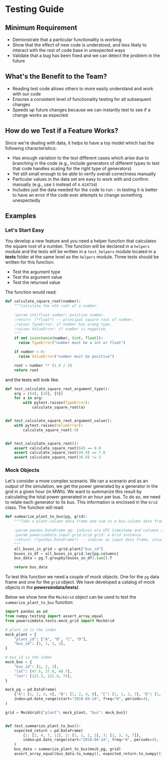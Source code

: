 # Testing Guide

## Minimum Requirement
* Demonstrate that a particular functionality is working
* Show that the effect of new code is understood, and less likely to interact with the rest of code base in unexpected ways
* Validate that a bug has been fixed and we can detect the problem in the future

## What's the Benefit to the Team?
* Reading test code allows others to more easily understand and work with our code
* Ensures a consistent level of functionality testing for all subsequent changes
* Speeds up future changes because we can instantly test to see if a change works as expected


## How do we Test if a Feature Works?
Since we're dealing with data, it helps to have a toy model which has the following characteristics:
* Has enough variation to the test different cases which arise due to branching in the code (e.g., include generators of different types to test that code handles scaling for the right type of generators)
* Yet still small enough to be able to verify overall correctness manually
* Particular values in the data set are easy to work with and confirm manually (e.g., use `5` instead of `4.624754`)
* Includes just the data needed for the code to run - in testing it is better to have an error if the code ever attempts to change something unexpectedly


## Examples
### Let's Start Easy
You develop a new feature and you need a helper function that calculates the square root of a number. The function will be declared in a `helpers` module and the tests will be written in a `test_helpers` module located in a **tests** folder at the same level as the `helpers` module. Three tests should be written for this function:
* Test the argument type
* Test the argument value
* Test the returned value

The function would read:
```python
def calculate_square_root(number):
    """Calculate the nth root of a number.

    :param int/float number: positive number.
    :return: (*float*) -- principal square root of number.
    :raises TypeError: if number has wrong type.
    :raises ValueError: if number is negative.
    """
    if not isinstance(number, (int, float)):
      raise TypeError("number must be a int or float")

    if number < 0:
      raise ValueError("number must be positive")

    root = number ** (1.0 / 2)
    return root
```
and the tests will look like:
```python
def test_calculate_square_root_argument_type():
    arg = ((4), [16], {9})
    for a in arg:
        with pytest.raises(TypeError):
            calculate_square_root(a)


def test_calculate_square_root_argument_value():
    with pytest.raises(ValueError):
        calculate_square_root(-9)


def test_calculate_square_root():
    assert calculate_square_root(64) == 8.0
    assert calculate_square_root(49.0) == 7.0
    assert calculate_square_root(36.0) != 5
```


### Mock Objects
Let's consider a more complex scenario. We ran a scenario and as an output of the simulation, we get the power generated by a generator in the grid in a given hour (in MWh). We want to summarize this result by calculating the total power generated in an hour per bus. To do so, we need to relate each generator to its bus. This information is enclosed in the `Grid` class. The function will read:
```python
def summarize_plant_to_bus(pg, grid):
    """Take a plant-column data frame and sum to a bus-column data frame.

    :param pandas.DataFrame pg: indices are UTC timestamp and columns are plant id in grid.
    :param powersimdata.input.grid.Grid grid: a Grid instance.
    :return: (*pandas.DataFrame*) -- indices as input data frame, columns are buses.
    """
    all_buses_in_grid = grid.plant["bus_id"]
    buses_in_df = all_buses_in_grid.loc[pg.columns]
    bus_data = pg.T.groupby(buses_in_df).sum().T

    return bus_data
```
To test this function we need a couple of mock objects. One for the `pg` data frame and one for the `grid` object. We have developed a catalog of mock objects in the **powersimdata/tests/**.


Below we show how the `MockGrid` object can be used to test the `summarize_plant_to_bus` function:
```python
import pandas as pd
from numpy.testing import assert_array_equal
from powersimdata.tests.mock_grid import MockGrid

# plant_id is the index
mock_plant = {
    "plant_id": ["A", "B", "C", "D"],
    "bus_id": [1, 1, 2, 3],
}

# bus_id is the index
mock_bus = {
    "bus_id": [1, 2, 3],
    "lat": [47.6, 37.8, 40.7],
    "lon": [122.3, 122.4, 74],
}

mock_pg = pd.DataFrame(
    {"A": [1, 2, 3, 4], "B": [1, 2, 4, 8], "C": [1, 1, 2, 3], "D": [1, 3, 5, 7]},
    index=pd.date_range(start="2018-04-24", freq="H", periods=4),
)

grid = MockGrid({"plant": mock_plant, "bus": mock_bus})


def test_summarize_plant_to_bus():
    expected_return = pd.DataFrame(
        {1: [2, 4, 7, 12], 2: [1, 1, 2, 3], 3: [1, 3, 5, 7]},
        index=pd.date_range(start="2018-04-24", freq="H", periods=4),
    )
    bus_data = summarize_plant_to_bus(mock_pg, grid)
    assert_array_equal(bus_data.to_numpy(), expected_return.to_numpy())
```
